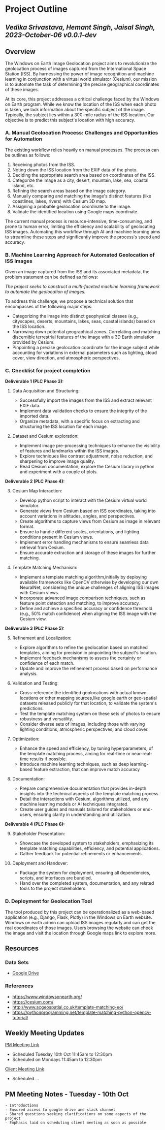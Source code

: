 # Project Outline

## *Vedika Srivastava, Hemant Singh, Jaisal Singh, 2023-October-06 v0.0.1-dev*

## Overview

The Windows on Earth Image Geolocation project aims to revolutionize the geolocation process of images captured from the International Space Station (ISS). By harnessing the power of image recognition and machine learning in conjunction with a virtual world simulator (Cesium), our mission is to automate the task of determining the precise geographical coordinates of these images.

At its core, this project addresses a critical challenge faced by the Windows on Earth program. While we know the location of the ISS when each photo is taken, we lack information about the specific subject of the image. Typically, the subject lies within a 300-mile radius of the ISS location. Our objective is to predict this subject's location with high accuracy.


### A. Manual Geolocation Process: Challenges and Opportunities for Automation

The existing workflow relies heavily on manual processes. The process can be outlines as follows:

1. Receiving photos from the ISS.
2. Noting down the ISS location from the EXIF data of the photo.
3. Deciding the appropriate search area based on coordinates of the ISS.
4. Categorize the image as a city, desert, mountain, lake, sea, coastal island, etc.
5. Refining the search areas based on the image category.
6. Manually comparing and matching the image's distinct features (like coastlines, lakes, rivers) with Cesium 3D map.
7. Assigning a probable geolocation coordinate to the image.
8. Validate the identified location using Google maps coordinate.

The current manual process is resource-intensive, time-consuming, and prone to human error, limiting the efficiency and scalability of geolocating ISS images. Automating this workflow through AI and machine learning aims to streamline these steps and significantly improve the process's speed and accuracy.


### B. Machine Learning Approach for Automated Geolocation of ISS Images

Given an image captured from the ISS and its associated metadata, the problem statement can be defined as follows:

*The project seeks to construct a multi-faceted machine learning framework to automate the geolocation of images.*

To address this challenge, we propose a technical solution that encompasses of the following major steps:

- Categorizing the image into distinct geophysical classes (e.g., cityscapes, deserts, mountains, lakes, seas, coastal islands) based on the ISS location.
- Narrowing down potential geographical zones.
Correlating and matching discernible terrestrial features of the image with a 3D Earth simulation provided by Cesium.
- Pinpointing a precise geolocation coordinate for the image subject while accounting for variations in external parameters such as lighting, cloud cover, view direction, and atmospheric perspectives.


### C. Checklist for project completion

**Deliverable 1 (PLC Phase 3):**

1. Data Acquisition and Structuring:
    -  Successfully import the images from the ISS and extract relevant EXIF data.
    - Implement data validation checks to ensure the integrity of the imported data.
    - Organize metadata, with a specific focus on extracting and structuring the ISS location for each image.

2. Dataset and Cesium exploration:
    - Implement image pre-processing techniques to enhance the visibility of features and landmarks within the ISS images.
    - Explore techniques like contrast adjustment, noise reduction, and sharpening to improve image quality.
    - Read Cesium documentation, explore the Cesium library in python and experiment with a couple of plots.

**Deliverable 2 (PLC Phase 4):**

3. Cesium Map Interaction:
    - Develop python script to interact with the Cesium virtual world simulator.
    - Generate views from Cesium based on ISS coordinates, taking into account variations in altitudes, angles, and perspectives.
    - Create algorithms to capture views from Cesium as image in relevant format.
    - Ensure to handle different scales, orientations, and lighting conditions present in Cesium views.
    - Implement error handling mechanisms to ensure seamless data retrieval from Cesium.
    - Ensure accurate extraction and storage of these images for further matching.

4. Template Matching Mechanism:
    - Implement a template matching algorithm,initially by deploying available frameworks like OpenCV otherwise by developing our own NeuralNet, considering the unique challenges of aligning ISS images with Cesium views.
    - Incorporate advanced image comparison techniques, such as feature point detection and matching, to improve accuracy.
    - Define and achieve a specified accuracy or confidence threshold (e.g., 50% match confidence) when aligning the ISS image with the Cesium view.

**Deliverable 3 (PLC Phase 5):**

5. Refinement and Localization:
    - Explore algorithms to refine the geolocation based on matched templates, aiming for precision in pinpointing the subject's location.
    - Implement feedback mechanisms to assess the certainty or confidence of each match.
    - Update and improve the refinement process based on performance analysis.

6. Validation and Testing:
    - Cross-reference the identified geolocations with actual known locations or other mapping sources,like google earth or geo-spatial datasets released publicly for that location, to validate the system's predictions.
    - Test the template matching system on these sets of photos to ensure robustness and versatility.
    - Consider diverse sets of images, including those with varying lighting conditions, atmospheric perspectives, and cloud cover.

7. Optimization:
    - Enhance the speed and efficiency, by tuning hyperparameters, of the template matching process, aiming for real-time or near-real-time results if possible.
    - Introduce machine learning techniques, such as deep learning-based feature extraction, that can improve match accuracy

8. Documentation:
    - Prepare comprehensive documentation that provides in-depth insights into the technical aspects of the template matching process.
    - Detail the interactions with Cesium, algorithms utilized, and any machine learning models or AI techniques integrated.
    - Create user guides and manuals tailored for stakeholders or end-users, ensuring clarity in understanding and utilization.

**Deliverable 4 (PLC Phase 6):**

9. Stakeholder Presentation:
    - Showcase the developed system to stakeholders, emphasizing its template matching capabilities, efficiency, and potential applications.
    - Gather feedback for potential refinements or enhancements.

10. Deployment and Handover:
    - Package the system for deployment, ensuring all dependencies, scripts, and interfaces are bundled.
    - Hand over the completed system, documentation, and any related tools to the project stakeholders.

### D. Deployment for Geolocation Tool

The tool produced by this project can be operationalized as a web-based application (e.g., Django, Flask, Plotly) in the Windows on Earth website. Windows on earth admin can upload ISS images regularly and can get the real coordinates of those images. Users browsing the website can check the image and visit the location through Google maps link to explore more.

## Resources

### Data Sets

- [Google Drive](https://drive.google.com/drive/folders/17k9OTFAdbD2-rZO64MyodMbzHfF6fXbx)

### References

- https://www.windowsonearth.org/ 
- https://cesium.com/
- http://www.acgeospatial.co.uk/template-matching-eo/
- https://pythonprogramming.net/template-matching-python-opencv-tutorial/


## Weekly Meeting Updates

[PM Meeting Link](https://bostonu.zoom.us/j/92945921675?pwd=WVgvbHFUWE5oYy9ja1BIVEp6cmJidz09)
- Scheduled Tuesday 10th Oct 11:45am to 12:30pm
- Scheduled on Mondays 11:45am to 12:30pm


[Client Meeting Link]()
- Scheduled ...


 **PM Meeting Notes - Tuesday - 10th Oct**
 -
    - Introductions
    - Ensured access to google drive and slack channel
    - Shared questions seeking clarifications on some aspects of the project
    - Emphasis laid on scheduling client meeting as soon as possible
